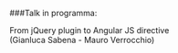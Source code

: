 ###Talk in programma:

From jQuery plugin to Angular JS directive  
(Gianluca Sabena - Mauro Verrocchio)
